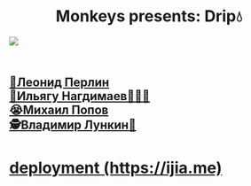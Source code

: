 <h1 align="center">Monkeys presents: <b>Drip💧</b></h1>
<img src="https://circleci.com/gh/go-park-mail-ru/2021_2_MonKeys/tree/dev.svg?style=svg">
<h2>
<br><a href="https://github.com/perlinleo">🥵Леонид Перлин</a>
<br><a href="https://github.com/Ilyagu">🐒Ильягу Нагдимаев🙈🙉🙊</a>
<br><a href="https://github.com/4Marvin2">😭Михаил Попов</a>
<br><a href="https://github.com/VladimirLunkin">🕵️Владимир Лункин🧙</a>
</h2>

<h1> <a href="https://ijia.me"> deployment (https://ijia.me) </a> </h1>
